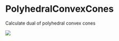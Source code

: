 # PolyhedralConvexCones
Calculate dual of polyhedral convex cones

<img src="https://latex.codecogs.com/gif.latex?\bigcap_{i}&space;\bf{a}_i^{T}&space;\bf{x}&space;\geq&space;0&space;\leftrightarrow&space;\sum&space;c_i&space;\bf{b}_i&space;=&space;\bf{x}&space;(\forall&space;i,&space;c_i&space;\geq&space;0)" />

